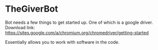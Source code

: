 # TheGiverBot

Bot needs a few things to get started up.
  One of which is a google driver.
  Download link: https://sites.google.com/a/chromium.org/chromedriver/getting-started

  Essentially allows you to work with software in the code.
  
